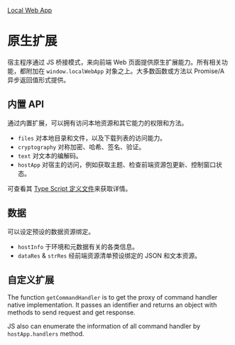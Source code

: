 [Local Web App](../localwebapp)

# 原生扩展

宿主程序通过 JS 桥接模式，来向前端 Web 页面提供原生扩展能力。所有相关功能，都附加在 `window.localWebApp` 对象之上。大多数函数或方法以 Promise/A 异步返回值形式提供。

## 内置 API

通过内置扩展，可以拥有访问本地资源和其它能力的权限和方法。

- `files` 对本地目录和文件，以及下载列表的访问能力。
- `cryptography` 对称加密、哈希、签名、验证。
- `text` 对文本的编解码。
- `hostApp` 对宿主的访问，例如获取主题、检查前端资源包更新、控制窗口状态。

可查看其 [Type Script 定义文件](https://raw.githubusercontent.com/nuscien/winkit/main/FileBrowser/src/localWebApp.d.ts)来获取详情。

## 数据

可以设定预设的数据资源绑定。

- `hostInfo` 于环境和元数据有关的各类信息。
- `dataRes` & `strRes` 经前端资源清单预设绑定的 JSON 和文本资源。

## 自定义扩展

The function `getCommandHandler` is to get the proxy of command handler native implementation. It passes an identifier and returns an object with methods to send request and get response.

JS also can enumerate the information of all command handler by `hostApp.handlers` method.
